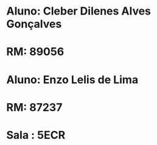 
# Aluno: Cleber Dilenes Alves Gonçalves
# RM: 89056
# Aluno: Enzo Lelis de Lima
# RM: 87237
# Sala : 5ECR